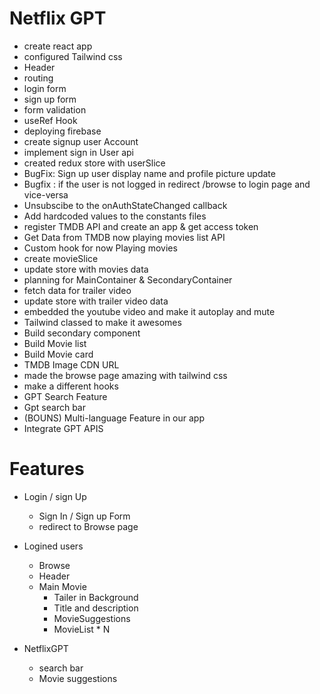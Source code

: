 # Netflix GPT

- create react app
- configured Tailwind css
- Header
- routing
- login form
- sign up form
- form validation
- useRef Hook
- deploying firebase
- create signup user Account
- implement sign in User api
- created redux store with userSlice
- BugFix: Sign up user display name and profile picture update
- Bugfix : if the user is not logged in redirect /browse to login page and vice-versa
- Unsubscibe to the onAuthStateChanged callback
- Add hardcoded values to the constants files
- register TMDB API and create an app & get access token
- Get Data from TMDB now playing movies list API
- Custom hook for now Playing movies
- create movieSlice
- update store with movies data
- planning for MainContainer & SecondaryContainer
- fetch data for trailer video
- update store with trailer video data
- embedded the youtube video and make it autoplay and mute
- Tailwind classed to make it awesomes
- Build secondary component
- Build Movie list
- Build Movie card
- TMDB Image CDN URL
- made the browse page amazing with tailwind css
- make a different hooks
- GPT Search Feature
- Gpt search bar
- (BOUNS) Multi-language Feature in our app
- Integrate GPT APIS

# Features

- Login / sign Up

  - Sign In / Sign up Form
  - redirect to Browse page

- Logined users

  - Browse
  - Header
  - Main Movie
    - Tailer in Background
    - Title and description
    - MovieSuggestions
    - MovieList \* N

- NetflixGPT
  - search bar
  - Movie suggestions
